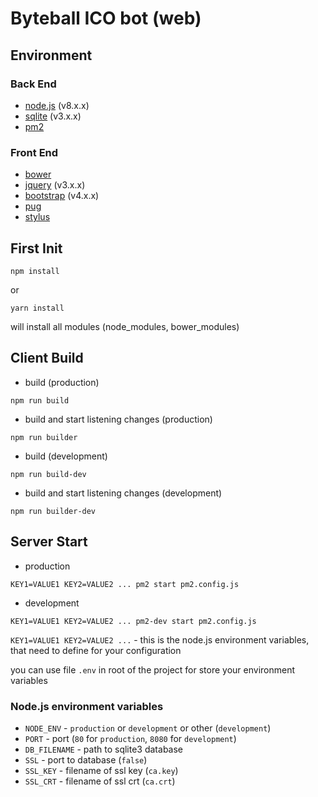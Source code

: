 # Byteball ICO bot (web)

## Environment

### Back End
* [node.js](https://nodejs.org/en/) (v8.x.x)
* [sqlite](https://www.postgresql.org/) (v3.x.x)
* [pm2](http://pm2.keymetrics.io/)

### Front End
* [bower](https://bower.io/)
* [jquery](http://api.jquery.com/) (v3.x.x)
* [bootstrap](https://getbootstrap.com/docs/4.0/) (v4.x.x)
* [pug](https://pugjs.org)
* [stylus](http://stylus-lang.com/)

## First Init

```
npm install
```
or 
```
yarn install
```
will install all modules (node_modules, bower_modules)

## Client Build

* build (production)
```
npm run build
```
* build and start listening changes (production)
```
npm run builder
```
* build (development)
```
npm run build-dev
```
* build and start listening changes (development)
```
npm run builder-dev
```

## Server Start

* production
```
KEY1=VALUE1 KEY2=VALUE2 ... pm2 start pm2.config.js
```
* development
```
KEY1=VALUE1 KEY2=VALUE2 ... pm2-dev start pm2.config.js
```

`KEY1=VALUE1 KEY2=VALUE2 ...` - this is the node.js environment variables,  
that need to define for your configuration

you can use file `.env` in root of the project for store your environment variables

### Node.js environment variables

* `NODE_ENV` - `production` or `development` or other (`development`)
* `PORT` - port (`80` for `production`, `8080` for `development`)
* `DB_FILENAME` - path to sqlite3 database
* `SSL` - port to database (`false`)
* `SSL_KEY` - filename of ssl key (`ca.key`)
* `SSL_CRT` - filename of ssl crt (`ca.crt`)

